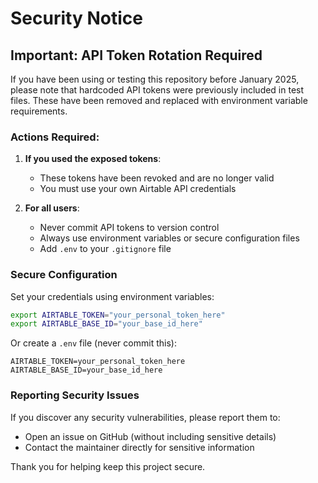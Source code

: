# Security Notice

## Important: API Token Rotation Required

If you have been using or testing this repository before January 2025, please note that hardcoded API tokens were previously included in test files. These have been removed and replaced with environment variable requirements.

### Actions Required:

1. **If you used the exposed tokens**: 
   - These tokens have been revoked and are no longer valid
   - You must use your own Airtable API credentials

2. **For all users**:
   - Never commit API tokens to version control
   - Always use environment variables or secure configuration files
   - Add `.env` to your `.gitignore` file

### Secure Configuration

Set your credentials using environment variables:

```bash
export AIRTABLE_TOKEN="your_personal_token_here"
export AIRTABLE_BASE_ID="your_base_id_here"
```

Or create a `.env` file (never commit this):

```env
AIRTABLE_TOKEN=your_personal_token_here
AIRTABLE_BASE_ID=your_base_id_here
```

### Reporting Security Issues

If you discover any security vulnerabilities, please report them to:
- Open an issue on GitHub (without including sensitive details)
- Contact the maintainer directly for sensitive information

Thank you for helping keep this project secure.